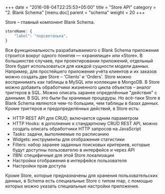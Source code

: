 +++
date = "2016-08-04T22:25:53+05:00"
title = "Store API"
category = "2. Blank Schema"
[menu.doc]
    parent = "schema"
    weight = 20
+++

Store – главный компонент Blank Schema.

~~~javascript
storeName: {
	"label": "подсветонька",
}
~~~

Вся функциональность разрабатываемого с Blank Schema приложения строится вокруг одного понятия — «хранилище» или «Store».
В большинстве случаев, при проектировании приложений, отдельный Store будет использоваться для каждой сущности модели данных.
Например, для простейшего приложения учёта клиентов и их заказов можно создать две Store – 'Clients' и 'Orders'. Store
можно воспринимать как таблицы в MySQL или коллекции в MongoDB. В Store можно добавить обработчики жизненного цикла объектов – аналог
триггеров в SQL. Можно описать заранее определённые "действия" с данными. В SQL это были бы хранимые процедуры. Но всё-таки Store
в Blank Schema являются чем-то большим, чем таблицы в базах данных. Кроме триггеров и предопределённых действий, в Store есть:

* HTTP REST API для CRUD, включается одним параметром
* HTTP Hooks: в дополнение к стандартному CRUD REST API, можно создать описать обработчики HTTP запросов на JavaScript
* Tasks: задачи, выполняемые по расписанию
* Widgets: инструменты для отображения статистики
* Filters: набор заранее заданных поисковых критериев, которые будут доступны пользователю в интерфейсе и через API
* I18N: специфичные для этой Store локализации
* Настройки отображения в интерфейсе пользователя
* Настройки прав доступа

Кроме Store, которые предназначены для хранения пользовательских данных, в Schema есть специальные Store с типом map,
с помощью которых можно указать специальные настройки приложения.
